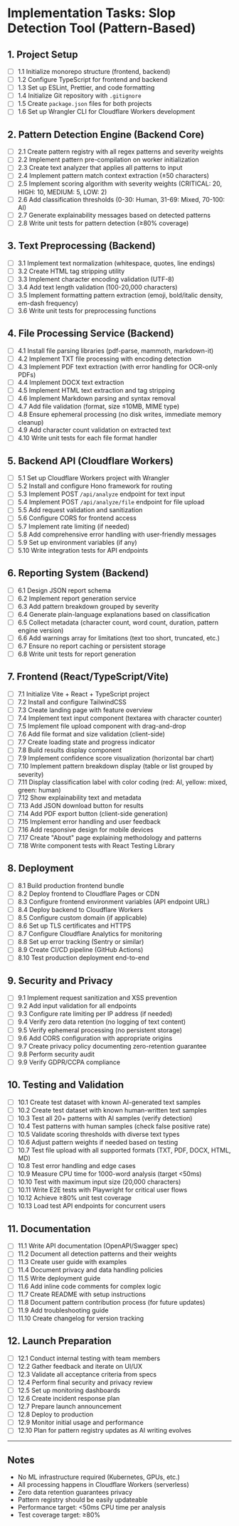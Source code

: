 # Implementation Tasks: Slop Detection Tool (Pattern-Based)

## 1. Project Setup
- [ ] 1.1 Initialize monorepo structure (frontend, backend)
- [ ] 1.2 Configure TypeScript for frontend and backend
- [ ] 1.3 Set up ESLint, Prettier, and code formatting
- [ ] 1.4 Initialize Git repository with `.gitignore`
- [ ] 1.5 Create `package.json` files for both projects
- [ ] 1.6 Set up Wrangler CLI for Cloudflare Workers development

## 2. Pattern Detection Engine (Backend Core)
- [ ] 2.1 Create pattern registry with all regex patterns and severity weights
- [ ] 2.2 Implement pattern pre-compilation on worker initialization
- [ ] 2.3 Create text analyzer that applies all patterns to input
- [ ] 2.4 Implement pattern match context extraction (±50 characters)
- [ ] 2.5 Implement scoring algorithm with severity weights (CRITICAL: 20, HIGH: 10, MEDIUM: 5, LOW: 2)
- [ ] 2.6 Add classification thresholds (0-30: Human, 31-69: Mixed, 70-100: AI)
- [ ] 2.7 Generate explainability messages based on detected patterns
- [ ] 2.8 Write unit tests for pattern detection (≥80% coverage)

## 3. Text Preprocessing (Backend)
- [ ] 3.1 Implement text normalization (whitespace, quotes, line endings)
- [ ] 3.2 Create HTML tag stripping utility
- [ ] 3.3 Implement character encoding validation (UTF-8)
- [ ] 3.4 Add text length validation (100-20,000 characters)
- [ ] 3.5 Implement formatting pattern extraction (emoji, bold/italic density, em-dash frequency)
- [ ] 3.6 Write unit tests for preprocessing functions

## 4. File Processing Service (Backend)
- [ ] 4.1 Install file parsing libraries (pdf-parse, mammoth, markdown-it)
- [ ] 4.2 Implement TXT file processing with encoding detection
- [ ] 4.3 Implement PDF text extraction (with error handling for OCR-only PDFs)
- [ ] 4.4 Implement DOCX text extraction
- [ ] 4.5 Implement HTML text extraction and tag stripping
- [ ] 4.6 Implement Markdown parsing and syntax removal
- [ ] 4.7 Add file validation (format, size ≤10MB, MIME type)
- [ ] 4.8 Ensure ephemeral processing (no disk writes, immediate memory cleanup)
- [ ] 4.9 Add character count validation on extracted text
- [ ] 4.10 Write unit tests for each file format handler

## 5. Backend API (Cloudflare Workers)
- [ ] 5.1 Set up Cloudflare Workers project with Wrangler
- [ ] 5.2 Install and configure Hono framework for routing
- [ ] 5.3 Implement POST `/api/analyze` endpoint for text input
- [ ] 5.4 Implement POST `/api/analyze/file` endpoint for file upload
- [ ] 5.5 Add request validation and sanitization
- [ ] 5.6 Configure CORS for frontend access
- [ ] 5.7 Implement rate limiting (if needed)
- [ ] 5.8 Add comprehensive error handling with user-friendly messages
- [ ] 5.9 Set up environment variables (if any)
- [ ] 5.10 Write integration tests for API endpoints

## 6. Reporting System (Backend)
- [ ] 6.1 Design JSON report schema
- [ ] 6.2 Implement report generation service
- [ ] 6.3 Add pattern breakdown grouped by severity
- [ ] 6.4 Generate plain-language explanations based on classification
- [ ] 6.5 Collect metadata (character count, word count, duration, pattern engine version)
- [ ] 6.6 Add warnings array for limitations (text too short, truncated, etc.)
- [ ] 6.7 Ensure no report caching or persistent storage
- [ ] 6.8 Write unit tests for report generation

## 7. Frontend (React/TypeScript/Vite)
- [ ] 7.1 Initialize Vite + React + TypeScript project
- [ ] 7.2 Install and configure TailwindCSS
- [ ] 7.3 Create landing page with feature overview
- [ ] 7.4 Implement text input component (textarea with character counter)
- [ ] 7.5 Implement file upload component with drag-and-drop
- [ ] 7.6 Add file format and size validation (client-side)
- [ ] 7.7 Create loading state and progress indicator
- [ ] 7.8 Build results display component
- [ ] 7.9 Implement confidence score visualization (horizontal bar chart)
- [ ] 7.10 Implement pattern breakdown display (table or list grouped by severity)
- [ ] 7.11 Display classification label with color coding (red: AI, yellow: mixed, green: human)
- [ ] 7.12 Show explainability text and metadata
- [ ] 7.13 Add JSON download button for results
- [ ] 7.14 Add PDF export button (client-side generation)
- [ ] 7.15 Implement error handling and user feedback
- [ ] 7.16 Add responsive design for mobile devices
- [ ] 7.17 Create "About" page explaining methodology and patterns
- [ ] 7.18 Write component tests with React Testing Library

## 8. Deployment
- [ ] 8.1 Build production frontend bundle
- [ ] 8.2 Deploy frontend to Cloudflare Pages or CDN
- [ ] 8.3 Configure frontend environment variables (API endpoint URL)
- [ ] 8.4 Deploy backend to Cloudflare Workers
- [ ] 8.5 Configure custom domain (if applicable)
- [ ] 8.6 Set up TLS certificates and HTTPS
- [ ] 8.7 Configure Cloudflare Analytics for monitoring
- [ ] 8.8 Set up error tracking (Sentry or similar)
- [ ] 8.9 Create CI/CD pipeline (GitHub Actions)
- [ ] 8.10 Test production deployment end-to-end

## 9. Security and Privacy
- [ ] 9.1 Implement request sanitization and XSS prevention
- [ ] 9.2 Add input validation for all endpoints
- [ ] 9.3 Configure rate limiting per IP address (if needed)
- [ ] 9.4 Verify zero data retention (no logging of text content)
- [ ] 9.5 Verify ephemeral processing (no persistent storage)
- [ ] 9.6 Add CORS configuration with appropriate origins
- [ ] 9.7 Create privacy policy documenting zero-retention guarantee
- [ ] 9.8 Perform security audit
- [ ] 9.9 Verify GDPR/CCPA compliance

## 10. Testing and Validation
- [ ] 10.1 Create test dataset with known AI-generated text samples
- [ ] 10.2 Create test dataset with known human-written text samples
- [ ] 10.3 Test all 20+ patterns with AI samples (verify detection)
- [ ] 10.4 Test patterns with human samples (check false positive rate)
- [ ] 10.5 Validate scoring thresholds with diverse text types
- [ ] 10.6 Adjust pattern weights if needed based on testing
- [ ] 10.7 Test file upload with all supported formats (TXT, PDF, DOCX, HTML, MD)
- [ ] 10.8 Test error handling and edge cases
- [ ] 10.9 Measure CPU time for 1000-word analysis (target <50ms)
- [ ] 10.10 Test with maximum input size (20,000 characters)
- [ ] 10.11 Write E2E tests with Playwright for critical user flows
- [ ] 10.12 Achieve ≥80% unit test coverage
- [ ] 10.13 Load test API endpoints for concurrent users

## 11. Documentation
- [ ] 11.1 Write API documentation (OpenAPI/Swagger spec)
- [ ] 11.2 Document all detection patterns and their weights
- [ ] 11.3 Create user guide with examples
- [ ] 11.4 Document privacy and data handling policies
- [ ] 11.5 Write deployment guide
- [ ] 11.6 Add inline code comments for complex logic
- [ ] 11.7 Create README with setup instructions
- [ ] 11.8 Document pattern contribution process (for future updates)
- [ ] 11.9 Add troubleshooting guide
- [ ] 11.10 Create changelog for version tracking

## 12. Launch Preparation
- [ ] 12.1 Conduct internal testing with team members
- [ ] 12.2 Gather feedback and iterate on UI/UX
- [ ] 12.3 Validate all acceptance criteria from specs
- [ ] 12.4 Perform final security and privacy review
- [ ] 12.5 Set up monitoring dashboards
- [ ] 12.6 Create incident response plan
- [ ] 12.7 Prepare launch announcement
- [ ] 12.8 Deploy to production
- [ ] 12.9 Monitor initial usage and performance
- [ ] 12.10 Plan for pattern registry updates as AI writing evolves

---

## Notes

- No ML infrastructure required (Kubernetes, GPUs, etc.)
- All processing happens in Cloudflare Workers (serverless)
- Zero data retention guarantees privacy
- Pattern registry should be easily updateable
- Performance target: <50ms CPU time per analysis
- Test coverage target: ≥80%
